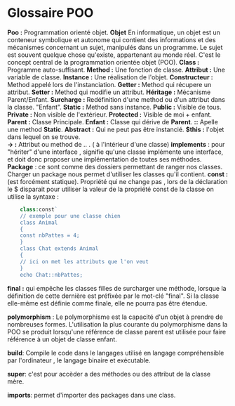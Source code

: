 ﻿# Glossaire POO
**Poo :** Programmation orienté objet.
**Objet** En informatique, un objet est un conteneur symbolique et autonome qui contient des informations et des mécanismes concernant un sujet, manipulés dans un programme. Le sujet est souvent quelque chose qu'existe, appartenant au monde réel. C'est le concept central de la programmation orientée objet (POO).
**Class :** Programme auto-suffisant. 
**Method :** Une fonction de classe.
**Attribut :** Une variable de classe.
**Instance :** Une réalisation de l'objet.
**Constructeur :** Method appelé lors de l'instanciation.
**Getter :** Method qui récupere un attribut.
**Setter :** Method qui modifie un attribut.
**Héritage :** Mécanisme Parent/Enfant.
**Surcharge :** Redéfinition   d'une method ou d'un attribut dans la classe. "Enfant".
**Static :** Method sans instance.
**Public :** Visible de tous.
**Private :** Non visible de l'extérieur.
**Protected :** Visible de moi + enfant.
**Parent :** Classe Principale.
**Enfant :** Classe qui dérive de **Parent**.
**::** Apelle une method **Static**.
**Abstract :** Qui ne peut pas être instancié.
**$this :** l'objet dans lequel on se trouve.  
**-> :** Attribut ou method de .. . ( à l'intérieur d'une classe)
**implements** :  pour "hériter" d'une interface , signifie qu'une classe implémente une interface, et doit donc proposer une implémentation de toutes ses méthodes.
**Package** : ce sont comme des dossiers permettant de ranger nos classes. Charger un package nous permet d'utiliser les classes qu'il contient.
**const :** (est forcément statique).
Propriété qui ne change pas , lors de la déclaration le $ disparait 
pour utiliser la valeur de la propriété const de la classe on utilise la syntaxe :

   
````php
    class:const`
    // exemple pour une classe chien
    class Animal 
    {
    const nbPattes = 4;
    }
    class Chat extends Animal
    {
    // ici on met les attributs que l'on veut 
    }
    echo Chat::nbPattes;
   ````
  **final :** qui empêche les classes filles de surcharger une méthode, lorsque la définition de cette dernière est préfixée par le mot-clé "final". Si la classe elle-même est définie comme finale, elle ne pourra pas être étendue.

**polymorphism** : Le polymorphisme est la capacité d'un objet à prendre de nombreuses formes. L'utilisation la plus courante du polymorphisme dans la POO se produit lorsqu'une référence de classe parent est utilisée pour faire référence à un objet de classe enfant.   

**build**: Compile le code dans le langages utilisé en langage compréhensible par l'ordinateur , le langage binaire et exécutable.

**super**: c'est pour accèder a des méthodes ou des attribut de la classe mère.

**imports**: permet d'importer des packages dans une class.
    


